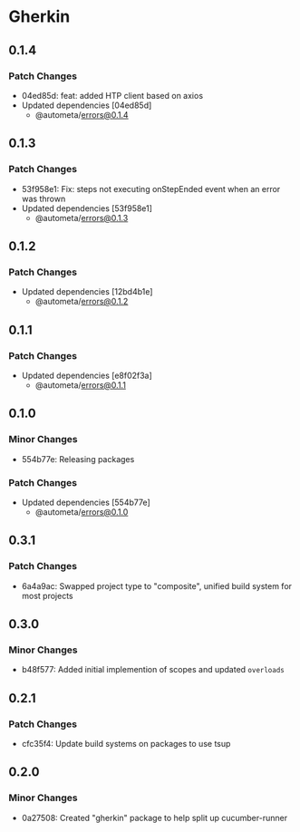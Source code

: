 # Gherkin

## 0.1.4

### Patch Changes

- 04ed85d: feat: added HTP client based on axios
- Updated dependencies [04ed85d]
  - @autometa/errors@0.1.4

## 0.1.3

### Patch Changes

- 53f958e1: Fix: steps not executing onStepEnded event when an error was thrown
- Updated dependencies [53f958e1]
  - @autometa/errors@0.1.3

## 0.1.2

### Patch Changes

- Updated dependencies [12bd4b1e]
  - @autometa/errors@0.1.2

## 0.1.1

### Patch Changes

- Updated dependencies [e8f02f3a]
  - @autometa/errors@0.1.1

## 0.1.0

### Minor Changes

- 554b77e: Releasing packages

### Patch Changes

- Updated dependencies [554b77e]
  - @autometa/errors@0.1.0

## 0.3.1

### Patch Changes

- 6a4a9ac: Swapped project type to "composite", unified build system for most projects

## 0.3.0

### Minor Changes

- b48f577: Added initial implemention of scopes and updated `overloads`

## 0.2.1

### Patch Changes

- cfc35f4: Update build systems on packages to use tsup

## 0.2.0

### Minor Changes

- 0a27508: Created "gherkin" package to help split up cucumber-runner
